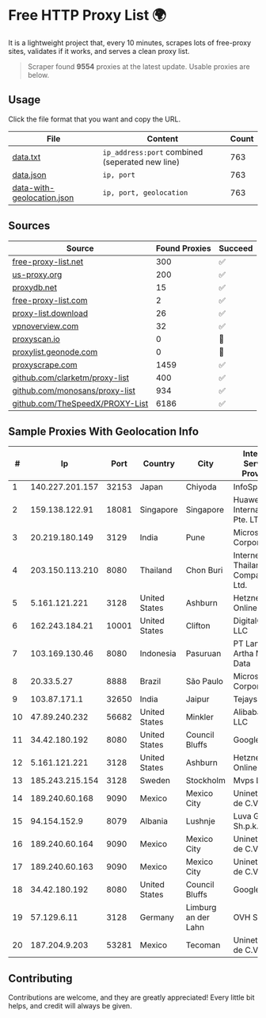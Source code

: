 
# Free HTTP Proxy List 🌍

It is a lightweight project that, every 10 minutes, scrapes lots of free-proxy sites, validates if it works, and serves a clean proxy list.


> Scraper found **9554** proxies at the latest update. Usable proxies are below.

## Usage

Click the file format that you want and copy the URL.


|File|Content|Count|
|----|-------|-----|
|[data.txt](https://raw.githubusercontent.com/themiralay/Proxy-List-World/master/data.txt)|`ip_address:port` combined (seperated new line)|763|
|[data.json](https://raw.githubusercontent.com/themiralay/Proxy-List-World/master/data.json)|`ip, port`|763|
|[data-with-geolocation.json](https://raw.githubusercontent.com/themiralay/Proxy-List-World/master/data-with-geolocation.json)|`ip, port, geolocation`|763|

## Sources

|Source|Found Proxies|Succeed|
|------|-------------|-------|
|[free-proxy-list.net](https://free-proxy-list.net)|300|✅|
|[us-proxy.org](https://www.us-proxy.org)|200|✅|
|[proxydb.net](http://proxydb.net)|15|✅|
|[free-proxy-list.com](https://free-proxy-list.com/?page=&port=&type%5B%5D=http&type%5B%5D=https&up_time=0&search=Search)|2|✅|
|[proxy-list.download](https://www.proxy-list.download/HTTP)|26|✅|
|[vpnoverview.com](https://vpnoverview.com/privacy/anonymous-browsing/free-proxy-servers)|32|✅|
|[proxyscan.io](https://www.proxyscan.io)|0|🚫|
|[proxylist.geonode.com](https://proxylist.geonode.com/api/proxy-list?limit=300&page=1&sort_by=lastChecked&sort_type=desc&protocols=http,https)|0|🚫|
|[proxyscrape.com](https://api.proxyscrape.com/v2/?request=displayproxies&protocol=http&timeout=10000&country=all&ssl=all&anonymity=all)|1459|✅|
|[github.com/clarketm/proxy-list](https://raw.githubusercontent.com/clarketm/proxy-list/master/proxy-list-raw.txt)|400|✅|
|[github.com/monosans/proxy-list](https://raw.githubusercontent.com/monosans/proxy-list/main/proxies/http.txt)|934|✅|
|[github.com/TheSpeedX/PROXY-List](https://raw.githubusercontent.com/TheSpeedX/PROXY-List/master/http.txt)|6186|✅|


## Sample Proxies With Geolocation Info

|#|Ip|Port|Country|City|Internet Service Provider|
|-|--|----|-------|----|-------------------------|
|1|140.227.201.157|32153|Japan|Chiyoda|InfoSphere|
|2|159.138.122.91|18081|Singapore|Singapore|Huawei International Pte. LTD|
|3|20.219.180.149|3129|India|Pune|Microsoft Corporation|
|4|203.150.113.210|8080|Thailand|Chon Buri|Internet Thailand Company Ltd.|
|5|5.161.121.221|3128|United States|Ashburn|Hetzner Online GmbH|
|6|162.243.184.21|10001|United States|Clifton|DigitalOcean, LLC|
|7|103.169.130.46|8080|Indonesia|Pasuruan|PT Lancar Artha Media Data|
|8|20.33.5.27|8888|Brazil|São Paulo|Microsoft Corporation|
|9|103.87.171.1|32650|India|Jaipur|Tejays|
|10|47.89.240.232|56682|United States|Minkler|Alibaba.com LLC|
|11|34.42.180.192|8080|United States|Council Bluffs|Google LLC|
|12|5.161.121.221|3128|United States|Ashburn|Hetzner Online GmbH|
|13|185.243.215.154|3128|Sweden|Stockholm|Mvps LTD|
|14|189.240.60.168|9090|Mexico|Mexico City|Uninet S.A. de C.V.|
|15|94.154.152.9|8079|Albania|Lushnje|Luva Group Sh.p.k.|
|16|189.240.60.164|9090|Mexico|Mexico City|Uninet S.A. de C.V.|
|17|189.240.60.163|9090|Mexico|Mexico City|Uninet S.A. de C.V.|
|18|34.42.180.192|8080|United States|Council Bluffs|Google LLC|
|19|57.129.6.11|3128|Germany|Limburg an der Lahn|OVH SAS|
|20|187.204.9.203|53281|Mexico|Tecoman|Uninet S.A. de C.V.|



## Contributing

Contributions are welcome, and they are greatly appreciated! Every
little bit helps, and credit will always be given.

